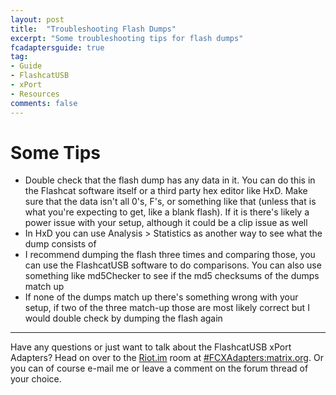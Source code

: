 ```yaml
---
layout: post
title:  "Troubleshooting Flash Dumps"
excerpt: "Some troubleshooting tips for flash dumps"
fcadaptersguide: true
tag:
- Guide
- FlashcatUSB
- xPort
- Resources
comments: false
---
```

# Some Tips

* Double check that the flash dump has any data in it. You can do this in the Flashcat software itself or a third party hex editor like HxD. Make sure that the data isn't all 0's, F's, or something like that (unless that is what you're expecting to get, like a blank flash). If it is there's likely a power issue with your setup, although it could be a clip issue as well
* In HxD you can use Analysis > Statistics as another way to see what the dump consists of
* I recommend dumping the flash three times and comparing those, you can use the FlashcatUSB software to do comparisons. You can also use something like md5Checker to see if the md5 checksums of the dumps match up
* If none of the dumps match up there's something wrong with your setup, if two of the three match-up those are most likely correct but I would double check by dumping the flash again

---

Have any questions or just want to talk about the FlashcatUSB xPort Adapters? Head on over to the [Riot.im](https://riot.im) room at [#FCXAdapters:matrix.org](https://riot.im/app/#/room/#FCXAdapters:matrix.org). Or you can of course e-mail me or leave a comment on the forum thread of your choice.
